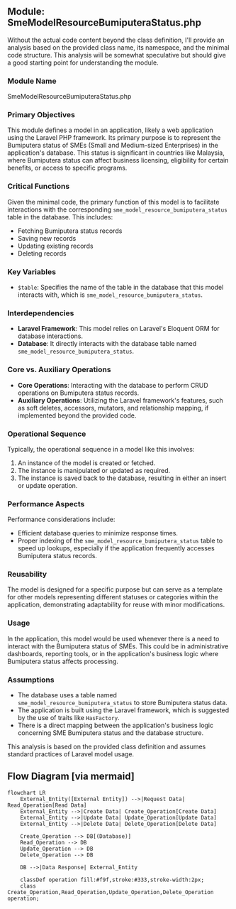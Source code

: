 ## Module: SmeModelResourceBumiputeraStatus.php
Without the actual code content beyond the class definition, I'll provide an analysis based on the provided class name, its namespace, and the minimal code structure. This analysis will be somewhat speculative but should give a good starting point for understanding the module.

### Module Name
SmeModelResourceBumiputeraStatus.php

### Primary Objectives
This module defines a model in an application, likely a web application using the Laravel PHP framework. Its primary purpose is to represent the Bumiputera status of SMEs (Small and Medium-sized Enterprises) in the application's database. This status is significant in countries like Malaysia, where Bumiputera status can affect business licensing, eligibility for certain benefits, or access to specific programs.

### Critical Functions
Given the minimal code, the primary function of this model is to facilitate interactions with the corresponding `sme_model_resource_bumiputera_status` table in the database. This includes:
- Fetching Bumiputera status records
- Saving new records
- Updating existing records
- Deleting records

### Key Variables
- `$table`: Specifies the name of the table in the database that this model interacts with, which is `sme_model_resource_bumiputera_status`.

### Interdependencies
- **Laravel Framework**: This model relies on Laravel's Eloquent ORM for database interactions.
- **Database**: It directly interacts with the database table named `sme_model_resource_bumiputera_status`.

### Core vs. Auxiliary Operations
- **Core Operations**: Interacting with the database to perform CRUD operations on Bumiputera status records.
- **Auxiliary Operations**: Utilizing the Laravel framework's features, such as soft deletes, accessors, mutators, and relationship mapping, if implemented beyond the provided code.

### Operational Sequence
Typically, the operational sequence in a model like this involves:
1. An instance of the model is created or fetched.
2. The instance is manipulated or updated as required.
3. The instance is saved back to the database, resulting in either an insert or update operation.

### Performance Aspects
Performance considerations include:
- Efficient database queries to minimize response times.
- Proper indexing of the `sme_model_resource_bumiputera_status` table to speed up lookups, especially if the application frequently accesses Bumiputera status records.

### Reusability
The model is designed for a specific purpose but can serve as a template for other models representing different statuses or categories within the application, demonstrating adaptability for reuse with minor modifications.

### Usage
In the application, this model would be used whenever there is a need to interact with the Bumiputera status of SMEs. This could be in administrative dashboards, reporting tools, or in the application's business logic where Bumiputera status affects processing.

### Assumptions
- The database uses a table named `sme_model_resource_bumiputera_status` to store Bumiputera status data.
- The application is built using the Laravel framework, which is suggested by the use of traits like `HasFactory`.
- There is a direct mapping between the application's business logic concerning SME Bumiputera status and the database structure.

This analysis is based on the provided class definition and assumes standard practices of Laravel model usage.
## Flow Diagram [via mermaid]
```mermaid
flowchart LR
    External_Entity([External Entity]) -->|Request Data| Read_Operation[Read Data]
    External_Entity -->|Create Data| Create_Operation[Create Data]
    External_Entity -->|Update Data| Update_Operation[Update Data]
    External_Entity -->|Delete Data| Delete_Operation[Delete Data]

    Create_Operation --> DB[(Database)]
    Read_Operation --> DB
    Update_Operation --> DB
    Delete_Operation --> DB

    DB -->|Data Response| External_Entity

    classDef operation fill:#f9f,stroke:#333,stroke-width:2px;
    class Create_Operation,Read_Operation,Update_Operation,Delete_Operation operation;
```
